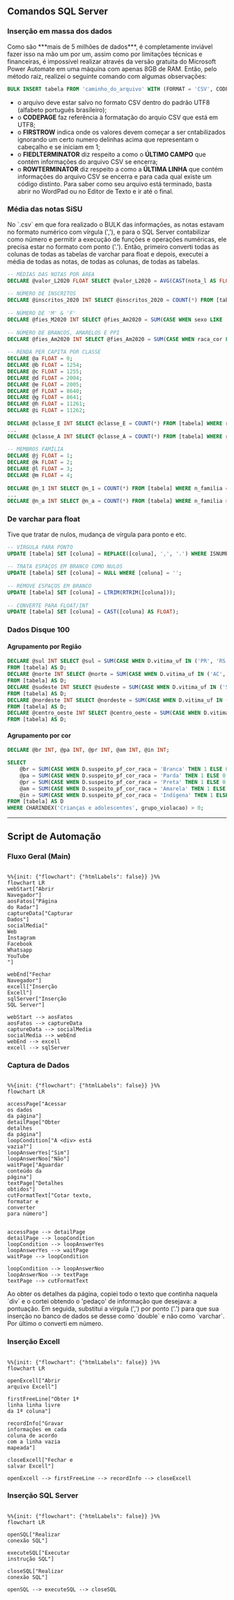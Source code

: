 ## Comandos SQL Server
### Inserção em massa dos dados
<p> Como são ***mais de 5 milhões de dados***, é completamente inviável fazer isso na mão um por um, assim como por limitações técnicas e financeiras, é impossível realizar através da versão gratuita do Microsoft Power Automate em uma máquina com apenas 8GB de RAM. Então, pelo método raiz, realizei o seguinte comando com algumas observações: </p>

```sql
BULK INSERT tabela FROM 'caminho_do_arquivo' WITH (FORMAT = 'CSV', CODEPAGE = '65001', FIRSTROW = 2, FIELDTERMINATOR = ';', ROWTERMINATOR = '\n');
```
   
- o arquivo deve estar salvo no formato CSV dentro do padrão UTF8 (alfabeto português brasileiro);
- o **CODEPAGE** faz referência à formatação do arquio CSV que está em UTF8;
- o **FIRSTROW** indica onde os valores devem começar a ser cntabilizados ignorando um certo numero delinhas acima que representam o cabeçalho e se iniciam em 1;
- o **FIEDLTERMINATOR** diz respeito a como o **ÚLTIMO CAMPO** que contém informações do arquivo CSV se encerra;
- o **ROWTERMINATOR** diz respeito a como a **ÚLTIMA LINHA** que contém informações do arquivo CSV se encerra e para cada qual existe um código distinto. Para saber como seu arquivo está terminado, basta abrir no WordPad ou no Editor de Texto e ir até o final.

### Média das notas SiSU
<p> No `.csv` em que fora realizado o BULK das informações, as notas estavam no formato numérico com vírgula (','), e para o SQL Server contabilizar como número e permitir a execução de funções e operações numéricas, ele precisa estar no formato com ponto ('.'). Então, primeiro converti todas as colunas de todas as tabelas de varchar para float e depois, executei a média de todas as notas, de todas as colunas, de todas as tabelas. </p>

```sql
-- MÉDIAS DAS NOTAS POR ÁREA
DECLARE @valor_L2020 FLOAT SELECT @valor_L2020 = AVG(CAST(nota_l AS FLOAT)) FROM [tabela]; -- Linguagens
   
-- NÚMERO DE INSCRITOS
DECLARE @inscritos_2020 INT SELECT @inscritos_2020 = COUNT(*) FROM [tabela];
    
-- NÚMERO DE 'M' & 'F'
DECLARE @fies_M2020 INT SELECT @fies_Am2020 = SUM(CASE WHEN sexo LIKE '%M%' THEN 1 ELSE 0 END) FROM [tabela];
    
-- NÚMERO DE BRANCOS, AMARELOS E PPI
DECLARE @fies_Am2020 INT SELECT @fies_Am2020 = SUM(CASE WHEN raca_cor LIKE '%AMARELA%' THEN 1 ELSE 0 END) FROM [tabela];
    
-- RENDA PER CAPITA POR CLASSE
DECLARE @a FLOAT = 0;
DECLARE @b FLOAT = 1254;
DECLARE @c FLOAT = 1255;
DECLARE @d FLOAT = 2004;
DECLARE @e FLOAT = 2005;
DECLARE @f FLOAT = 8640;
DECLARE @g FLOAT = 8641;
DECLARE @h FLOAT = 11261;
DECLARE @i FLOAT = 11262;
    
DECLARE @classe_E INT SELECT @classe_E = COUNT(*) FROM [tabela] WHERE renda_familiar >= @a AND renda_familiar <= @b;
...
DECLARE @classe_A INT SELECT @classe_A = COUNT(*) FROM [tabela] WHERE renda_familiar >= @i;
    
-- MEMBROS FAMÍLIA
DECLARE @j FLOAT = 1;
DECLARE @k FLOAT = 2;
DECLARE @l FLOAT = 3;
DECLARE @m FLOAT = 4;
    
DECLARE @n_1 INT SELECT @n_1 = COUNT(*) FROM [tabela] WHERE n_familia = @j;
...
DECLARE @n_a INT SELECT @n_a = COUNT(*) FROM [tabela] WHERE n_familia >= @m;
```
	
### De varchar para float
<p> Tive que tratar de nulos, mudança de vírgula para ponto e etc.</p>

```sql
-- VÍRGULA PARA PONTO
UPDATE [tabela] SET [coluna] = REPLACE([coluna], ',', '.') WHERE ISNUMERIC([coluna]) = 1;
    
-- TRATA ESPAÇOS EM BRANCO COMO NULOS
UPDATE [tabela] SET [coluna] = NULL WHERE [coluna] = '';
    
-- REMOVE ESPAÇOS EM BRANCO
UPDATE [tabela] SET [coluna] = LTRIM(RTRIM([coluna]));
    
-- CONVERTE PARA FLOAT/INT
UPDATE [tabela] SET [coluna] = CAST([coluna] AS FLOAT);
```

### Dados Disque 100

#### Agrupamento por Região
```sql
DECLARE @sul INT SELECT @sul = SUM(CASE WHEN D.vitima_uf IN ('PR', 'RS', 'SC') AND CHARINDEX('Crianças e adolescentes', D.grupo_violacao) > 0 THEN 1 ELSE 0 END)
FROM [tabela] AS D;
DECLARE @norte INT SELECT @norte = SUM(CASE WHEN D.vitima_uf IN ('AC', 'AP', 'AM', 'PA', 'RO', 'RR', 'TO') AND CHARINDEX('Crianças e adolescentes', D.grupo_violacao) > 0 THEN 1 ELSE 0 END)
FROM [tabela] AS D;
DECLARE @sudeste INT SELECT @sudeste = SUM(CASE WHEN D.vitima_uf IN ('SP', 'RJ', 'ES', 'MG') AND CHARINDEX('Crianças e adolescentes', D.grupo_violacao) > 0 THEN 1 ELSE 0 END)
FROM [tabela] AS D;
DECLARE @nordeste INT SELECT @nordeste = SUM(CASE WHEN D.vitima_uf IN ('AL', 'BA', 'CE', 'MA', 'PB', 'PE', 'PI', 'RN', 'SE') AND CHARINDEX('Crianças e adolescentes', D.grupo_violacao) > 0 THEN 1 ELSE 0 END)
FROM [tabela] AS D;
DECLARE @centro_oeste INT SELECT @centro_oeste = SUM(CASE WHEN D.vitima_uf IN ('DF', 'GO', 'MT', 'MS') AND CHARINDEX('Crianças e adolescentes', D.grupo_violacao) > 0 THEN 1 ELSE 0 END)
FROM [tabela] AS D;
```

#### Agrupamento por cor
```sql
DECLARE @br INT, @pa INT, @pr INT, @am INT, @in INT;

SELECT 
    @br = SUM(CASE WHEN D.suspeito_pf_cor_raca = 'Branca' THEN 1 ELSE 0 END),
    @pa = SUM(CASE WHEN D.suspeito_pf_cor_raca = 'Parda' THEN 1 ELSE 0 END),
    @pr = SUM(CASE WHEN D.suspeito_pf_cor_raca = 'Preta' THEN 1 ELSE 0 END),
    @am = SUM(CASE WHEN D.suspeito_pf_cor_raca = 'Amarela' THEN 1 ELSE 0 END),
    @in = SUM(CASE WHEN D.suspeito_pf_cor_raca = 'Indígena' THEN 1 ELSE 0 END)
FROM [tabela] AS D
WHERE CHARINDEX('Crianças e adolescentes', grupo_violacao) > 0;

```

------------
## Script de Automação
### Fluxo Geral (Main)

```mermaid

%%{init: {"flowchart": {"htmlLabels": false}} }%%
flowchart LR
webStart["Abrir
Navegador"]
aosFatos["Página
do Radar"]
captureData["Capturar
Dados"]
socialMedia["
Web
Instagram
Facebook
Whatsapp
YouTube
"]

webEnd["Fechar
Navegador"]
excell["Inserção
Excell"]
sqlServer["Inserção
SQL Server"]
    
webStart --> aosFatos
aosFatos --> captureData
captureData --> socialMedia
socialMedia --> webEnd
webEnd --> excell
excell --> sqlServer
```

###  Captura de Dados
```mermaid

%%{init: {"flowchart": {"htmlLabels": false}} }%%
flowchart LR

accessPage["Acessar
os dados
da página"]
detailPage["Obter
detalhes
da página"]
loopCondition["A <div> está
vazia?"]
loopAnswerYes["Sim"]
loopAnswerNoo["Não"]
waitPage["Aguardar
conteúdo da
página"]
textPage["Detalhes
obtidos"]
cutFormatText["Cotar texto,
formatar e
converter
para número"]

    
accessPage --> detailPage
detailPage --> loopCondition
loopCondition --> loopAnswerYes
loopAnswerYes --> waitPage
waitPage --> loopCondition

loopCondition --> loopAnswerNoo
loopAnswerNoo --> textPage
textPage --> cutFormatText

```

<p>Ao obter os detalhes da página, copiei todo o texto que continha naquela `div` e o cortei obtendo o 'pedaço' de informação que desejava: a pontuação. Em seguida, substitui a vírgula (',') por ponto ('.') para que sua inserção no banco de dados se desse como `double` e não como `varchar`. Por último o converti em número.</p>

### Inserção Excell
```mermaid

%%{init: {"flowchart": {"htmlLabels": false}} }%%
flowchart LR

openExcell["Abrir
arquivo Excell"]

firstFreeLine["Obter 1ª
linha linha livre
da 1ª coluna"]

recordInfo["Gravar
informações em cada
coluna de acordo
com a linha vazia
mapeada"]

closeExcell["Fechar e
salvar Excell"]

openExcell --> firstFreeLine --> recordInfo --> closeExcell

```
### Inserção SQL Server
```mermaid

%%{init: {"flowchart": {"htmlLabels": false}} }%%
flowchart LR

openSQL["Realizar
conexão SQL"]

executeSQL["Executar
instrução SQL"]

closeSQL["Realizar
conexão SQL"]

openSQL --> executeSQL --> closeSQL

```
